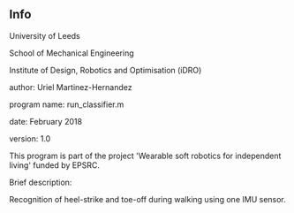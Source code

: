 ## Info

University of Leeds

School of Mechanical Engineering

Institute of Design, Robotics and Optimisation (iDRO)



author: Uriel Martinez-Hernandez

program name: run_classifier.m

date: February 2018

version: 1.0



This program is part of the project 'Wearable soft robotics for
independent living' funded by EPSRC.

Brief description:

Recognition of heel-strike and toe-off during walking using one IMU sensor.

